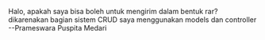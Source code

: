 Halo, apakah saya bisa boleh untuk mengirim dalam bentuk rar? dikarenakan bagian sistem CRUD saya menggunakan models dan controller 
--Prameswara Puspita Medari
